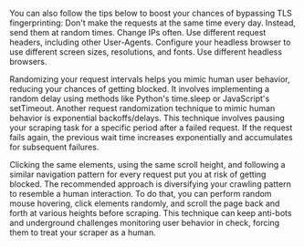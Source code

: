 You can also follow the tips below to boost your chances of bypassing TLS fingerprinting:
Don't make the requests at the same time every day. Instead, send them at random times.
Change IPs often.
Use different request headers, including other User-Agents.
Configure your headless browser to use different screen sizes, resolutions, and fonts.
Use different headless browsers.

<!--  -->

Randomizing your request intervals helps you mimic human user behavior, reducing your chances of getting blocked.
It involves implementing a random delay using methods like Python's time.sleep or JavaScript's setTimeout.
Another request randomization technique to mimic human behavior is exponential backoffs/delays.
This technique involves pausing your scraping task for a specific period after a failed request.
If the request fails again, the previous wait time increases exponentially and accumulates for subsequent failures.

<!--  -->

Clicking the same elements, using the same scroll height, and following a similar navigation pattern for every request put you at risk of getting blocked.
The recommended approach is diversifying your crawling pattern to resemble a human interaction.
To do that, you can perform random mouse hovering, click elements randomly, and scroll the page back and forth at various heights before scraping.
This technique can keep anti-bots and underground challenges monitoring user behavior in check, forcing them to treat your scraper as a human.
